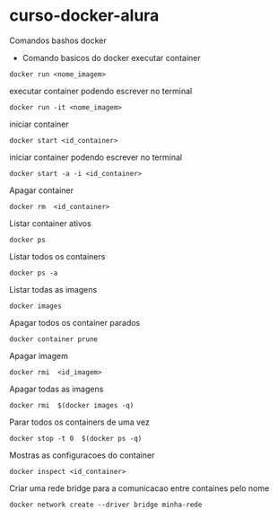 # curso-docker-alura


Comandos bashos docker
- Comando basicos do docker
executar container
```
docker run <nome_imagem>
```
executar container podendo escrever no terminal
```
docker run -it <nome_imagem>
```
iniciar container
```
docker start <id_container>
```
iniciar container podendo escrever no terminal
```
docker start -a -i <id_container>
```
Apagar container
```
docker rm  <id_container>
```
Listar container ativos
```
docker ps
```
Listar todos os containers 
```
docker ps -a
```
Listar todas as imagens
```
docker images
```
Apagar todos os container parados
```
docker container prune
```
Apagar imagem
```
docker rmi  <id_imagem>
```
Apagar todas as imagens
```
docker rmi  $(docker images -q)
```
Parar todos os containers de uma vez
```
docker stop -t 0  $(docker ps -q)
```
Mostras as configuracoes do container
```
docker inspect <id_container>
```
Criar uma rede bridge para a comunicacao entre containes pelo nome
```
docker network create --driver bridge minha-rede
```